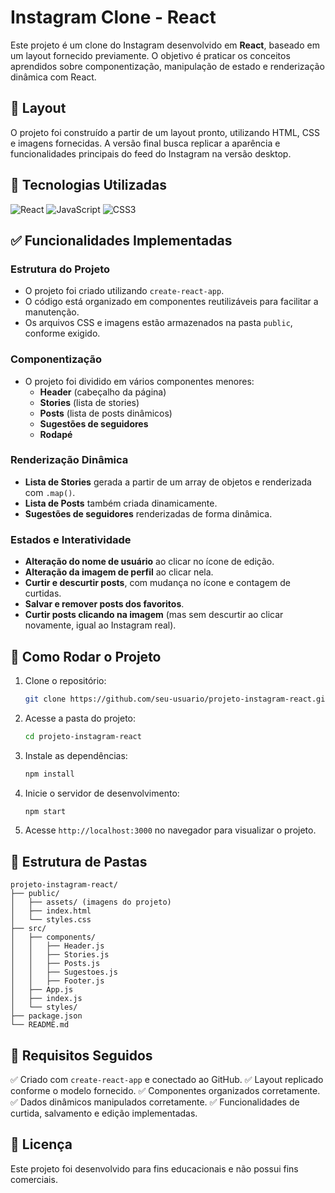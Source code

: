 # Instagram Clone - React

Este projeto é um clone do Instagram desenvolvido em **React**, baseado em um layout fornecido previamente. O objetivo é praticar os conceitos aprendidos sobre componentização, manipulação de estado e renderização dinâmica com React.

## 🎨 Layout

O projeto foi construído a partir de um layout pronto, utilizando HTML, CSS e imagens fornecidas. A versão final busca replicar a aparência e funcionalidades principais do feed do Instagram na versão desktop.

## 📌 Tecnologias Utilizadas

![React](https://img.shields.io/badge/React-18.2.0-61DAFB?style=for-the-badge&logo=react&logoColor=white)
![JavaScript](https://img.shields.io/badge/JavaScript-ES6+-F7DF1E?style=for-the-badge&logo=javascript&logoColor=black)
![CSS3](https://img.shields.io/badge/CSS3-1572B6?style=for-the-badge&logo=css3&logoColor=white)

## ✅ Funcionalidades Implementadas

### **Estrutura do Projeto**
- O projeto foi criado utilizando `create-react-app`.
- O código está organizado em componentes reutilizáveis para facilitar a manutenção.
- Os arquivos CSS e imagens estão armazenados na pasta `public`, conforme exigido.

### **Componentização**
- O projeto foi dividido em vários componentes menores:
  - **Header** (cabeçalho da página)
  - **Stories** (lista de stories)
  - **Posts** (lista de posts dinâmicos)
  - **Sugestões de seguidores**
  - **Rodapé**

### **Renderização Dinâmica**
- **Lista de Stories** gerada a partir de um array de objetos e renderizada com `.map()`.
- **Lista de Posts** também criada dinamicamente.
- **Sugestões de seguidores** renderizadas de forma dinâmica.

### **Estados e Interatividade**
- **Alteração do nome de usuário** ao clicar no ícone de edição.
- **Alteração da imagem de perfil** ao clicar nela.
- **Curtir e descurtir posts**, com mudança no ícone e contagem de curtidas.
- **Salvar e remover posts dos favoritos**.
- **Curtir posts clicando na imagem** (mas sem descurtir ao clicar novamente, igual ao Instagram real).

## 🚀 Como Rodar o Projeto

1. Clone o repositório:
   ```sh
   git clone https://github.com/seu-usuario/projeto-instagram-react.git
   ```
2. Acesse a pasta do projeto:
   ```sh
   cd projeto-instagram-react
   ```
3. Instale as dependências:
   ```sh
   npm install
   ```
4. Inicie o servidor de desenvolvimento:
   ```sh
   npm start
   ```
5. Acesse `http://localhost:3000` no navegador para visualizar o projeto.

## 📂 Estrutura de Pastas
```
projeto-instagram-react/
├── public/
│   ├── assets/ (imagens do projeto)
│   ├── index.html
│   └── styles.css
├── src/
│   ├── components/
│   │   ├── Header.js
│   │   ├── Stories.js
│   │   ├── Posts.js
│   │   ├── Sugestoes.js
│   │   ├── Footer.js
│   ├── App.js
│   ├── index.js
│   └── styles/
├── package.json
└── README.md
```

## 📌 Requisitos Seguidos
✅ Criado com `create-react-app` e conectado ao GitHub.
✅ Layout replicado conforme o modelo fornecido.
✅ Componentes organizados corretamente.
✅ Dados dinâmicos manipulados corretamente.
✅ Funcionalidades de curtida, salvamento e edição implementadas.

## 📜 Licença
Este projeto foi desenvolvido para fins educacionais e não possui fins comerciais.


